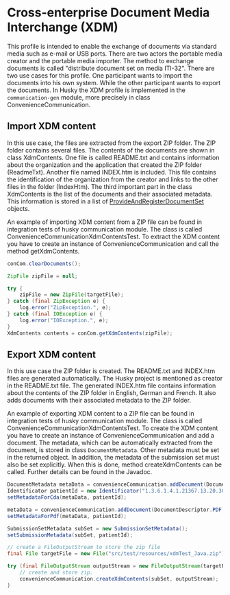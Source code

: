 # Cross-enterprise Document Media Interchange (XDM)

This profile is intended to enable the exchange of documents via standard media such as e-mail or USB ports. There are two actors the portable media creator and the portable media importer. The method to exchange documents is called "distribute document set on media ITI-32". There are two use cases for this profile. One participant wants to import the documents into his own system. While the other participant wants to export the documents.
In Husky the XDM profile is implemented in the `communication-gen` module, more precisely in class ConvenienceCommunication.

## Import XDM content

In this use case, the files are extracted from the export ZIP folder. The ZIP folder contains several files. The contents of the documents are shown in class XdmContents. One file is called README.txt and contains information about the organization and the application that created the ZIP folder (ReadmeTxt). Another file named INDEX.htm is included. This file contains the identification of the organization from the creator and links to the other files in the folder (IndexHtm). The third important part in the class XdmContents is the list of the documents and their associated metadata. This information is stored in a list of [ProvideAndRegisterDocumentSet](https://oehf.github.io/ipf-docs/_pages/apidocs/org/openehealth/ipf/commons/ihe/xds/core/requests/ProvideAndRegisterDocumentSet.html) objects.

An example of importing XDM content from a ZIP file can be found in integration tests of husky communication module. The class is called ConvenienceCommunicationXdmContentsTest. To extract the XDM content you have to create an instance of ConvenienceCommunication and call the method getXdmContents.

```java
conCom.clearDocuments();

ZipFile zipFile = null;

try {
    zipFile = new ZipFile(targetFile);
} catch (final ZipException e) {
    log.error("ZipException.", e);
} catch (final IOException e) {
    log.error("IOException.", e);
}
XdmContents contents = conCom.getXdmContents(zipFile);
```

## Export XDM content

In this use case the ZIP folder is created. The README.txt and INDEX.htm files are generated automatically. The Husky project is mentioned as creator in the README.txt file. The generated INDEX.htm file contains information about the contents of the ZIP folder in English, German and French. It also adds documents with their associated metadata to the ZIP folder.

An example of exporting XDM content to a ZIP file can be found in integration tests of husky communication module. The class is called ConvenienceCommunicationXdmContentsTest. To create the XDM content you have to create an instance of ConvenienceCommunication and add a document. The metadata, which can be automatically extracted from the document, is stored in class `DocumentMetadata`. Other metadata must be set in the returned object. In addition, the metadata of the submission set must also be set explicitly. When this is done, method createXdmContents can be called. Further details can be found in the Javadoc.

```java
DocumentMetadata metaData = convenienceCommunication.addDocument(DocumentDescriptor.CDA_R2, getDocCda(), getDocCda());
Identificator patientId = new Identificator("1.3.6.1.4.1.21367.13.20.3000", "IHEBLUE-1043");
setMetadataForCda(metaData, patientId);

metaData = convenienceCommunication.addDocument(DocumentDescriptor.PDF, getDocPdf());
setMetadataForPdf(metaData, patientId);

SubmissionSetMetadata subSet = new SubmissionSetMetadata();
setSubmissionMetadata(subSet, patientId);

// create a FileOutputStream to store the zip file
final File targetFile = new File("src/test/resources/xdmTest_Java.zip");

try (final FileOutputStream outputStream = new FileOutputStream(targetFile)) {
    // create and store zip.
    convenienceCommunication.createXdmContents(subSet, outputStream);
}
```
